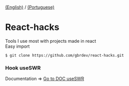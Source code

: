 [(English)](README.md) / [(Portuguese)](README-PTBR.md)
# React-hacks
Tools I use most with projects made in react<br>
Easy import 
```console
$ git clone https://github.com/gbrdev/react-hacks.git
```
### Hook useSWR
Documentation => [Go to DOC useSWR](https://swr.vercel.app "useSWR Documentation")
